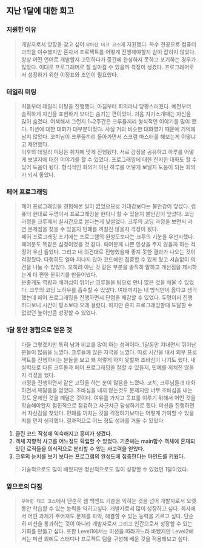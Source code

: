 ## 지난 1달에 대한 회고


### 지원한 이유
>개발자로서 방향을 찾고 싶어 `우아한 테크 코스`에 지원했다. 복수 전공으로 컴퓨터 과학을 이수했지만 혼자서 프로젝트를 어떻게 진행해야할지 감이 잡히지 않았다. 항상 어떤 언어로 개발할지 고민하다가 중간에 완성하지 못하고 포기하는 경우가 많았다. 이대로 프로그래머로 잘 살아갈 수 있을까 걱정이 생겼다. 프로그래머로서 성장하기 위한 이정표와 조언이 필요했다.    

### 데일리 미팅
>처음부터 데일리 미팅을 진행했다. 아침부터 회의라니 당황스러웠다. 예전부터 솔직하게 자신을 표현하기 보다는 숨기는 편이었다. 처음 자기소개때는 자신을 많이 숨겼다. 어색해서 그런지 1~2주간은 크루들끼리 형식적인 이야기를 많이 했다. 미션에 대한 대화가 대부분이었다. 사실 거의 비슷한 대화였기 때문에 기억에 남지 않았다. 코치님이 크루들끼리 돌아가면서 스크럼 마스터를 해보는게 어떻냐고 제안했다.   
이후의 데일리 미팅은 취지에 맞게 진행됬다. 서로 감정을 공유하고 하루를 어떻게 보낼지에 대한 이야기를 할 수 있었다. 프로그래밍에 대한 진지한 대화도 할 수 있어 도움이 됬다. 형식적인 회의가 아닌 하루를 어떻게 보낼지 도움이 되는 회의가 되서 좋았다.  

### 페어 프로그래밍
>페어 프로그래밍을 경험해본 일이 없었으므로 기대감보다는 불안감이 앞섰다. 컴퓨터 한대로 두명이서 프로그래밍을 한다니 할 수 있을지 불안감이 앞섰다. 코딩 과정을 크루께서 실시간으로 본다는게 낯설었다. 크루의 코딩 과정을 보면서 과연 문제점을 찾을 수 있을지 민폐를 끼칠진 않을지 걱정이 됬다.  
페어 프로그래밍 초기에는 프로그램의 완성도보다는 크루의 기분을 우선시했다. 페어분도 똑같은 심정이었을 것 같다. 페어분께 나쁜 인상을 주지 않을까 하는 걱정이 우선 들었다. 그리고 내 의견대로 진행했을때 좋지 못한 결과가 나오는 것이 걱정됬다. 다행히도 얼마 지나지 않아 코드에만 집중할 수 있게 됬고 서슴없이 의견을 나눌 수 있었다. 오히려 아닌 것 같은 부분을 솔직히 말하고 개선점을 제시하는게 더 편한 분위기를 만들어냈다.   
운좋게도 역량과 배려심이 뛰어난 크루들을 팀으로 만나 많은 것을 배울 수 있었다. 크루의 코딩 노하우를 흡수할 수 있었다. 여태까지는 내 방식만이 옳다고 생각했는데 페어 프로그래밍을 진행하면서 단점을 체감할 수 있었다. 두명이서 진행하다보니 시간이 평소보다 오래 걸렸다. 하지만 혼자 프로그래밍할때 도달할 수 없었던 높이만큼 성장할 수 있었다. 

### 1달 동안 경험으로 얻은 것
>다들 그렇겠지만 특히 남과 비교를 많이 하는 성격이다. 1달동안 지내면서 뛰어난 분들이 많음을 느꼈다. 크루들께 많은 자극을 느꼈다. 따로 시간을 내서 외부 프로젝트를 진행하시는 분들을 보고 왜 저렇게 하지 못할까 조바심이 나기도 했다. 내 실력으로 다른 크루들과 페어 프로그래밍을 잘할 수 있을지, 민폐를 끼치진 않을지 걱정을 했다.   
과정을 진행하면서 같은 고민을 하는 분이 많음을 느꼈다. 코치, 크루님들과 대화하면서 깨달음을 얻었다. 조바심을 내지 않는것도 문제지만 너무 조바심을 내는 것도 문제인 것을 깨달은 것이다. 여유를 가지고 목표를 이루기 위해서 어떤 것을 학습해야할지 점진적으로 점검하고 차근차근 달성하기로 했다. 미션을 진행하면서 자신감을 찾았다. 민폐를 끼치는 것을 걱정하기보다는 어떻게 기여할 수 있을지를 먼저 생각했다.
결과적으로 어느 정도 성과를 거둘 수 있었다.  
1. 클린 코드 작성에 익숙해지고 흥미가 생겼다.
2. 객체 지향적 사고를 어느정도 확립할 수 있었다. 기존에는 main함수 객체에 혼재되있던 로직들을 의식적으로 분리할 수 있는 사고력을 얻었다.
3. 크루의 눈치를 보기 보다는 프로그램의 완성도에 집중한다는 마인드를 키웠다.  
   
>기술적으로도 많이 배웠지만 정신적으로도 많이 성장할 수 있었던 1달이었다. 


### 앞으로의 다짐
>`우아한 테크 코스`에서 단순히 웹 백엔드 기술을 익히는 것을 넘어 개발자로서 오랫동안 학습할 수 있는 능력을 익히고싶다. 개발자로서 많이 성장하고 싶다. 회사에서 어떤 과제가 주어져도 문제를 파악, 해결할 수 있는 능력을 기르고 싶다. 단순히 미션을 통과하는 것이 아니라 개발자로서 그리고 인간으로서 성장할 수 있는 기회를 만들고 싶다. 또한 Level1에서는 미션을 따라가느라 바빴지만 Level2에서는 미션 외에도 스터디나 프로젝트 팀을 구성해 배운 것을 적용해보고 싶다. 
